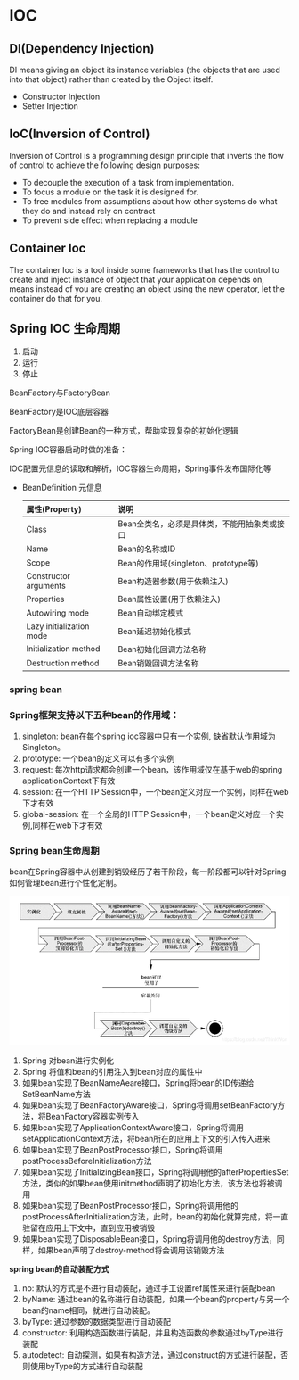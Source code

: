 # IOC

## DI(Dependency Injection)

DI means giving an object its instance variables (the objects that are used into that object) rather than created by the Object itself.

- Constructor Injection
- Setter Injection

## IoC(Inversion of Control)

Inversion of Control is a programming design principle that inverts the flow of control to achieve the following design purposes:

-  To decouple the execution of a task from implementation.
- To focus a module on the task it is designed for.
- To free modules from assumptions about how other systems do what they do and instead rely on contract
- To prevent side effect when replacing a module

## Container Ioc

The container Ioc is a tool inside some frameworks that has the control to create and inject instance of object that your application depends on, means instead of you are creating an object using the new operator, let the container do that for you.

## Spring IOC 生命周期

1. 启动
2. 运行
3. 停止



BeanFactory与FactoryBean

BeanFactory是IOC底层容器

FactoryBean是创建Bean的一种方式，帮助实现复杂的初始化逻辑

Spring IOC容器启动时做的准备：

IOC配置元信息的读取和解析，IOC容器生命周期，Spring事件发布国际化等

- BeanDefinition 元信息

  | 属性(Property)           | 说明                                         |
  | ------------------------ | -------------------------------------------- |
  | Class                    | Bean全类名，必须是具体类，不能用抽象类或接口 |
  | Name                     | Bean的名称或ID                               |
  | Scope                    | Bean的作用域(singleton、prototype等)         |
  | Constructor arguments    | Bean构造器参数(用于依赖注入)                 |
  | Properties               | Bean属性设置(用于依赖注入)                   |
  | Autowiring mode          | Bean自动绑定模式                             |
  | Lazy initialization mode | Bean延迟初始化模式                           |
  | Initialization method    | Bean初始化回调方法名称                       |
  | Destruction method       | Bean销毁回调方法名称                         |


### spring bean

### Spring框架支持以下五种bean的作用域：

1. singleton: bean在每个spring ioc容器中只有一个实例, 缺省默认作用域为Singleton。
2. prototype: 一个bean的定义可以有多个实例
3. request: 每次http请求都会创建一个bean，该作用域仅在基于web的spring applicationContext下有效
4. session: 在一个HTTP Session中，一个bean定义对应一个实例，同样在web下才有效
5. global-session: 在一个全局的HTTP Session中，一个bean定义对应一个实例,同样在web下才有效

### Spring bean生命周期

bean在Spring容器中从创建到销毁经历了若干阶段，每一阶段都可以针对Spring如何管理bean进行个性化定制。

![bean_life_cycle](../../../statics/java/bean_life_cycle.png)

1. Spring 对bean进行实例化
2. Spring 将值和bean的引用注入到bean对应的属性中
3. 如果bean实现了BeanNameAeare接口，Spring将bean的ID传递给SetBeanName方法
4. 如果bean实现了BeanFactoryAware接口，Spring将调用setBeanFactory方法，将BeanFactory容器实例传入
5. 如果bean实现了ApplicationContextAware接口，Spring将调用setApplicationContext方法，将bean所在的应用上下文的引入传入进来
6. 如果bean实现了BeanPostProcessor接口，Spring将调用postProcessBeforeInitialization方法
7. 如果bean实现了InitializingBean接口，Spring将调用他的afterPropertiesSet方法，类似的如果bean使用initmethod声明了初始化方法，该方法也将被调用
8. 如果bean实现了BeanPostProcessor接口，Spring将调用他的postProcessAfterInitialization方法，此时，bean的初始化就算完成，将一直驻留在应用上下文中，直到应用被销毁
9. 如果bean实现了DisposableBean接口，Spring将调用他的destroy方法，同样，如果bean声明了destroy-method将会调用该销毁方法

**spring bean的自动装配方式**

1. no: 默认的方式是不进行自动装配，通过手工设置ref属性来进行装配bean
2. byName: 通过bean的名称进行自动装配，如果一个bean的property与另一个bean的name相同，就进行自动装配。
3. byType: 通过参数的数据类型进行自动装配
4. constructor: 利用构造函数进行装配，并且构造函数的参数通过byType进行装配
5. autodetect: 自动探测，如果有构造方法，通过construct的方式进行装配，否则使用byType的方式进行自动装配

